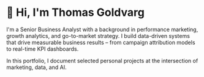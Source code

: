 # 👋 Hi, I'm Thomas Goldvarg

I'm a Senior Business Analyst with a background in performance marketing, growth analytics, and go-to-market strategy. I build data-driven systems that drive measurable business results – from campaign attribution models to real-time KPI dashboards.

In this portfolio, I document selected personal projects at the intersection of marketing, data, and AI.

